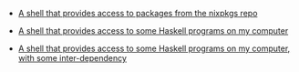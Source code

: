 - [A shell that provides access to packages from the nixpkgs repo](shell-with-nixpkgs.nix)

- [A shell that provides access to some Haskell programs on my computer](shell-haskell-local.nix)

- [A shell that provides access to some Haskell programs on my computer, with some inter-dependency](shell-haskell-local-deps.nix)
